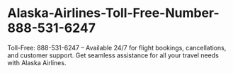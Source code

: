# Alaska-Airlines-Toll-Free-Number-888-531-6247
Toll-Free: 888-531-6247 – Available 24/7 for flight bookings, cancellations, and customer support. Get seamless assistance for all your travel needs with Alaska Airlines. 
